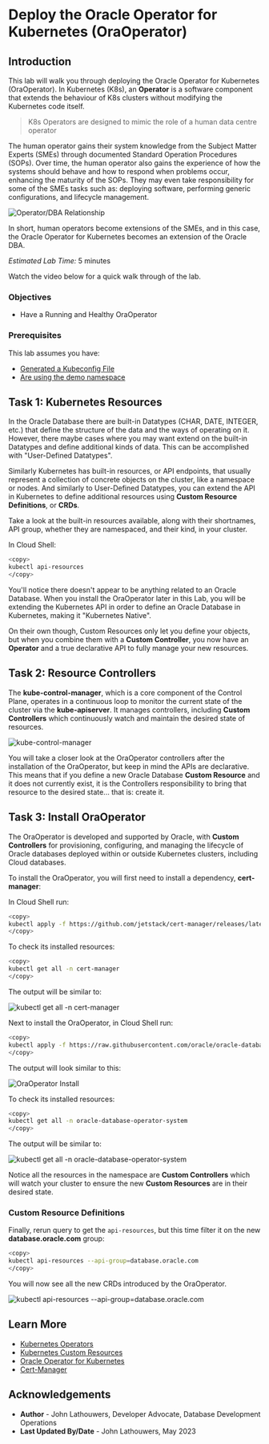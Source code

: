 # Deploy the Oracle Operator for Kubernetes (OraOperator)

## Introduction

This lab will walk you through deploying the Oracle Operator for Kubernetes (OraOperator).  In Kubernetes (K8s), an **Operator** is a software component that extends the behaviour of K8s clusters without modifying the Kubernetes code itself.  

> K8s Operators are designed to mimic the role of a human data centre operator

The human operator gains their system knowledge from the Subject Matter Experts (SMEs) through documented Standard Operation Procedures (SOPs).  Over time, the human operator also gains the experience of how the systems should behave and how to respond when problems occur, enhancing the maturity of the SOPs.  They may even take responsibility for some of the SMEs tasks such as: deploying software, performing generic configurations, and lifecycle management.

![Operator/DBA Relationship](images/dba_oper_dev.png "Operator/DBA Relationship")

In short, human operators become extensions of the SMEs, and in this case, the Oracle Operator for Kubernetes becomes an extension of the Oracle DBA.

*Estimated Lab Time:* 5 minutes

Watch the video below for a quick walk through of the lab.
[](youtube:zNKxJjkq0Pw)

### Objectives

* Have a Running and Healthy OraOperator

### Prerequisites

This lab assumes you have:

* [Generated a Kubeconfig File](?lab=AccesstheKubernetesCluster)
* [Are using the demo namespace](?lab=AccesstheKubernetesCluster#ChangethedefaultNamespaceContext)

## Task 1: Kubernetes Resources

In the Oracle Database there are built-in Datatypes (CHAR, DATE, INTEGER, etc.) that define the structure of the data and the ways of operating on it.  However, there maybe cases where you may want extend on the built-in Datatypes and define additional kinds of data.  This can be accomplished with "User-Defined Datatypes".

Similarly Kubernetes has built-in resources, or API endpoints, that usually represent a collection of concrete objects on the cluster, like a namespace or nodes.  And similarly to User-Defined Datatypes, you can extend the API in Kubernetes to define additional resources using **Custom Resource Definitions**, or **CRDs**.

Take a look at the built-in resources available, along with their shortnames, API group, whether they are namespaced, and their kind, in your cluster.  

In Cloud Shell:

```bash
<copy>
kubectl api-resources
</copy>
```

You'll notice there doesn't appear to be anything related to an Oracle Database.  When you install the OraOperator later in this Lab, you will be extending the Kubernetes API in order to define an Oracle Database in Kubernetes, making it "Kubernetes Native".

On their own though, Custom Resources only let you define your objects, but when you combine them with a **Custom Controller**, you now have an **Operator** and a true declarative API to fully manage your new resources.

## Task 2: Resource Controllers

The **kube-control-manager**, which is a core component of the Control Plane, operates in a continuous loop to monitor the current state of the cluster via the **kube-apiserver**.  It manages controllers, including **Custom Controllers** which continuously watch and maintain the desired state of resources.

![kube-control-manager](images/kube-control-manager.png "kube-control-manager")

You will take a closer look at the OraOperator controllers after the installation of the OraOperator, but keep in mind the APIs are declarative.  This means that if you define a new Oracle Database **Custom Resource** and it does not currently exist, it is the Controllers responsibility to bring that resource to the desired state... that is: create it.

## Task 3: Install OraOperator

The OraOperator is developed and supported by Oracle, with **Custom Controllers** for provisioning, configuring, and managing the lifecycle of Oracle databases deployed within or outside Kubernetes clusters, including Cloud databases.

To install the OraOperator, you will first need to install a dependency, **cert-manager**:

In Cloud Shell run:

```bash
<copy>
kubectl apply -f https://github.com/jetstack/cert-manager/releases/latest/download/cert-manager.yaml
</copy>
```

To check its installed resources:

```bash
<copy>
kubectl get all -n cert-manager
</copy>
```

The output will be similar to:

![kubectl get all -n cert-manager](images/kubectl_cert_manager.png "kubectl get all -n cert-manager")

Next to install the OraOperator, in Cloud Shell run:

```bash
<copy>
kubectl apply -f https://raw.githubusercontent.com/oracle/oracle-database-operator/main/oracle-database-operator.yaml
</copy>
```

The output will look similar to this:

![OraOperator Install](images/oraoperator_install.png "OraOperator Install")

To check its installed resources:

```bash
<copy>
kubectl get all -n oracle-database-operator-system
</copy>
```

The output will be similar to:

![kubectl get all -n oracle-database-operator-system](images/kubectl_oraoper.png "kubectl get all -n oracle-database-operator-system")

Notice all the resources in the namespace are **Custom Controllers** which will watch your cluster to ensure the new **Custom Resources** are in their desired state.

### Custom Resource Definitions

Finally, rerun query to get the `api-resources`, but this time filter it on the new **database.oracle.com** group:

```bash
<copy>
kubectl api-resources --api-group=database.oracle.com
</copy>
```

You will now see all the new CRDs introduced by the OraOperator.

![kubectl api-resources --api-group=database.oracle.com](images/oraoperator_crds.png "kubectl api-resources --api-group=database.oracle.com")

## Learn More

* [Kubernetes Operators](https://kubernetes.io/docs/concepts/extend-kubernetes/operator/)
* [Kubernetes Custom Resources](https://kubernetes.io/docs/concepts/extend-kubernetes/api-extension/custom-resources/)
* [Oracle Operator for Kubernetes](https://github.com/oracle/oracle-database-operator)
* [Cert-Manager](https://cert-manager.io/)

## Acknowledgements

* **Author** - John Lathouwers, Developer Advocate, Database Development Operations
* **Last Updated By/Date** - John Lathouwers, May 2023
